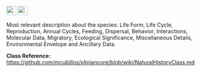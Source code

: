 <img src='http://img585.imageshack.us/img585/4808/optional.jpg' width='26' height='24' /> <img src='http://imageshack.us/a/img16/5397/multipleg.jpg' width='26' height='24' />

Most relevant description about the species: Life Form, Life Cycle, Reproduction, Annual Cycles, Feeding, Dispersal, Behavior, Interactions, Molecular Data, Migratory, Ecological Significance, Miscellaneous Details, Environmental Envelope and Ancillary Data.

**Class Reference:** https://github.com/mcubillos/pliniancore/blob/wiki/NaturalHistoryClass.md
